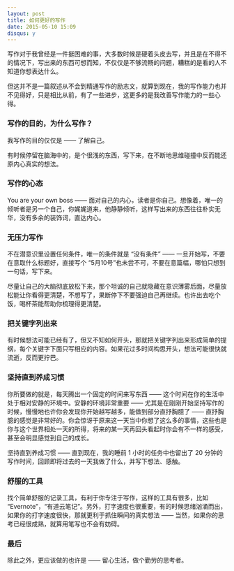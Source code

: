 ```yaml
---
layout: post
title: 如何更好的写作
date: 2015-05-10 15:09
disqus: y
---
```



写作对于我曾经是一件挺困难的事，大多数时候是硬着头皮去写，并且是在不得不的情况下，写出来的东西可想而知，不仅仅是不够流畅的问题，糟糕的是看的人不知道你想表达什么。

但这并不是一篇叙述从不会到精通写作的励志文，就算到现在，我的写作能力也并不见得好，只是相比从前，有了一些进步，这更多的是我改善写作能力的一些心得。

### 写作的目的，为什么写作？
我写作的目的仅仅是 —— 了解自己。

有时候停留在脑海中的，是个很浅的东西，写下来，在不断地思维碰撞中反而能还原内心真实的想法。

### 写作的心态
You are your own boss —— 面对自己的内心，读者是你自己。想像着，唯一的倾听者是另一个自己，你娓娓道来，他静静倾听，这样写出来的东西往往朴实无华，没有多余的装饰词，直达内心。

### 无压力写作
不在潜意识里设置任何条件，唯一的条件就是 “没有条件” —— 一旦开始写，不要在意取什么标题好，直接写个 “5月10号”也未尝不可，不要在意篇幅，哪怕只想到一句话，写下来。

尽量让自己的大脑彻底放松下来，那个坦诚的自己就隐藏在意识薄雾后面，尽量放松能让你看得更清楚，不想写了，果断停下不要强迫自己再继续。也许出去吃个饭，喝杯茶能帮助你梳理得更清楚。


### 把关键字列出来
有时候想法可能已经有了，但又不知如何开头，那就把关键字列出来形成简单的提纲，每个关键字下面只写相应的内容。如果花过多时间构思开头，想法可能很快就流逝，反而更拧巴。

### 坚持直到养成习惯
你所要做的就是，每天腾出一个固定的时间来写东西 —— 这个时间在你的生活中处于相对安静的环境中。安静的环境非常重要 —— 尤其是在刚刚开始坚持写作的时候，慢慢地也许你会发现你开始越写越多，能做到部分直抒胸臆了 —— 直抒胸臆的感觉是非常好的。你会惊讶于原来这一天当中你想了这么多的事情，这些也是你与这个世界相处一天的所得，将来的某一天再回头看起时你会有不一样的感受，甚至会明显感觉到自己的成长。

坚持直到养成习惯 —— 直到现在，我的睡前 1 小时的任务中也留出了 20 分钟的写作时间，回顾即将过去的一天我做了什么，并写下想法、感触。



### 舒服的工具
找个简单舒服的记录工具，有利于你专注于写作，这样的工具有很多，比如 “Evernote”，“有道云笔记”。另外，打字速度也很重要，有的时候思绪汹涌而出，如果你的打字速度很快，那就更利于抓住瞬间的真实想法 —— 当然，如果你的思考已经很成熟，就算用笔写也不会有妨碍。

### 最后
除此之外，更应该做的也许是 —— 留心生活，做个勤劳的思考者。

